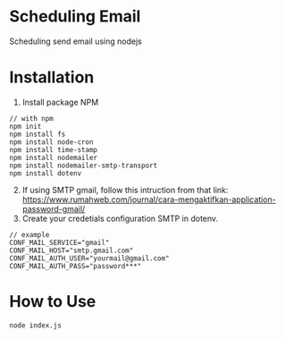 # Scheduling Email
Scheduling send email using nodejs

# Installation
1. Install package NPM
```
// with npm
npm init
npm install fs
npm install node-cron
npm install time-stamp
npm install nodemailer
npm install nodemailer-smtp-transport
npm install dotenv
```
2. If using SMTP gmail, follow this intruction from that link:
   https://www.rumahweb.com/journal/cara-mengaktifkan-application-password-gmail/
4. Create your credetials configuration SMTP in dotenv.
```
// example
CONF_MAIL_SERVICE="gmail"
CONF_MAIL_HOST="smtp.gmail.com"
CONF_MAIL_AUTH_USER="yourmail@gmail.com"
CONF_MAIL_AUTH_PASS="password***"
```

# How to Use
```
node index.js
```
